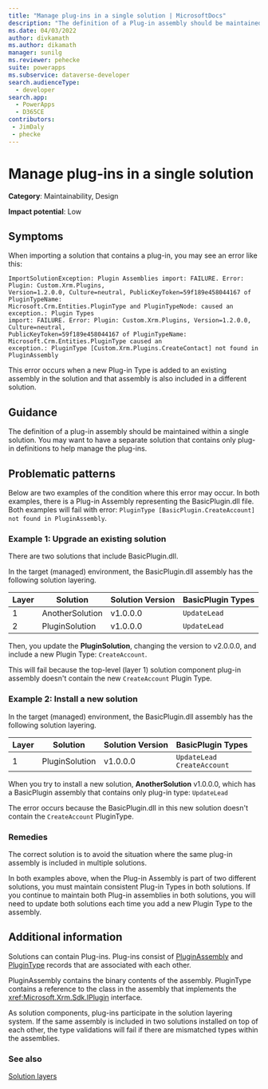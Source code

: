 ```yaml
---
title: "Manage plug-ins in a single solution | MicrosoftDocs"
description: "The definition of a Plug-in assembly should be maintained within a single solution. You may want to have a separate solution that contains only plug-in definitions to help manage the plugin definitions."
ms.date: 04/03/2022
author: divkamath
ms.author: dikamath
manager: sunilg
ms.reviewer: pehecke
suite: powerapps
ms.subservice: dataverse-developer
search.audienceType: 
  - developer
search.app: 
  - PowerApps
  - D365CE
contributors:
 - JimDaly
 - phecke
---
```


# Manage plug-ins in a single solution

**Category**: Maintainability, Design

**Impact potential**: Low

## Symptoms

When importing a solution that contains a plug-in, you may see an error like this:

```text
ImportSolutionException: Plugin Assemblies import: FAILURE. Error: Plugin: Custom.Xrm.Plugins,
Version=1.2.0.0, Culture=neutral, PublicKeyToken=59f189e458044167 of PluginTypeName: 
Microsoft.Crm.Entities.PluginType and PluginTypeNode: caused an exception.: Plugin Types 
import: FAILURE. Error: Plugin: Custom.Xrm.Plugins, Version=1.2.0.0, Culture=neutral, 
PublicKeyToken=59f189e458044167 of PluginTypeName: Microsoft.Crm.Entities.PluginType caused an 
exception.: PluginType [Custom.Xrm.Plugins.CreateContact] not found in PluginAssembly
```

This error occurs when a new Plug-in Type is added to an existing assembly in the solution and that assembly is also included in a different solution.


## Guidance

The definition of a plug-in assembly should be maintained within a single solution. You may want to have a separate solution that contains only plug-in definitions to help manage the plug-ins.

## Problematic patterns

Below are two examples of the condition where this error may occur. In both examples, there is a Plug-in Assembly representing the BasicPlugin.dll file. Both examples will fail with error: `PluginType [BasicPlugin.CreateAccount] not found in PluginAssembly`.


### Example 1: Upgrade an existing solution

There are two solutions that include BasicPlugin.dll.

In the target (managed) environment, the BasicPlugin.dll assembly has the following solution layering.


|Layer  |Solution  |Solution Version  |BasicPlugin Types  |
|---------|---------|---------|---------|
|1|AnotherSolution|v1.0.0.0|`UpdateLead`|
|2|PluginSolution|v1.0.0.0|`UpdateLead`|

Then, you update the **PluginSolution**, changing the version to v2.0.0.0, and include a new Plugin Type: `CreateAccount`.

This will fail because the top-level (layer 1) solution component plug-in assembly doesn't contain the new `CreateAccount` Plugin Type.

### Example 2: Install a new solution

In the target (managed) environment, the BasicPlugin.dll assembly has the following solution layering.

|Layer  |Solution  |Solution Version  |BasicPlugin Types  |
|---------|---------|---------|---------|
|1|PluginSolution|v1.0.0.0|`UpdateLead`<br />`CreateAccount`|


When you try to install a new solution, **AnotherSolution** v1.0.0.0, which has a BasicPlugin assembly that contains only plug-in type: `UpdateLead`

The error occurs because the BasicPlugin.dll in this new solution doesn't contain the `CreateAccount` PluginType.

### Remedies

The correct solution is to avoid the situation where the same plug-in assembly is included in multiple solutions.

In both examples above, when the Plug-in Assembly is part of two different solutions, you must maintain consistent Plug-in Types in both solutions. If you continue to maintain both Plug-in assemblies in both solutions, you will need to update both solutions each time you add a new Plugin Type to the assembly.


## Additional information

Solutions can contain Plug-ins. Plug-ins consist of [PluginAssembly](../../reference/entities/pluginassembly.md) and [PluginType](../../reference/entities/plugintype.md) records that are associated with each other.

PluginAssembly contains the binary contents of the assembly. PluginType contains a reference to the class in the assembly that implements the <xref:Microsoft.Xrm.Sdk.IPlugin> interface.

As solution components, plug-ins participate in the solution layering system. If the same assembly is included in two solutions installed on top of each other, the type validations will fail if there are mismatched types within the assemblies. 

### See also

[Solution layers](/power-platform/alm/solution-layers-alm)
